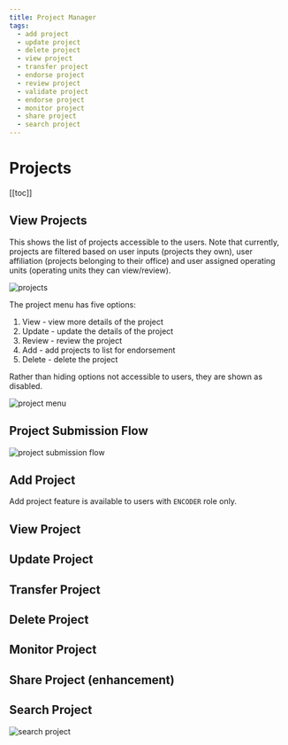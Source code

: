 ```yaml
---
title: Project Manager
tags: 
  - add project
  - update project
  - delete project
  - view project
  - transfer project
  - endorse project
  - review project
  - validate project
  - endorse project
  - monitor project
  - share project
  - search project
---
```


# Projects

[[toc]]

## View Projects

This shows the list of projects accessible to the users. Note that currently, projects are filtered based on user inputs (projects they own), user affiliation (projects belonging to their office) and user assigned operating units (operating units they can view/review).

![projects](https://user-images.githubusercontent.com/29625844/83590122-9a881900-a587-11ea-9226-2db2a495c675.png)

The project menu has five options:

1. View - view more details of the project
2. Update - update the details of the project
3. Review - review the project
4. Add - add projects to list for endorsement
5. Delete - delete the project

Rather than hiding options not accessible to users, they are shown as disabled.

![project menu](https://user-images.githubusercontent.com/29625844/83590177-b8ee1480-a587-11ea-8ea5-3cdcd6e6be7e.png)

## Project Submission Flow

![project submission flow](https://user-images.githubusercontent.com/29625844/83707848-97576080-a64d-11ea-90e8-31c98856bc30.png)

## Add Project

Add project feature is available to users with `ENCODER` role only.

## View Project



## Update Project

## Transfer Project

## Delete Project

## Monitor Project

## Share Project (enhancement)

## Search Project

![search project](https://user-images.githubusercontent.com/29625844/83590235-dfac4b00-a587-11ea-8f5f-7b64828e9b6f.png)